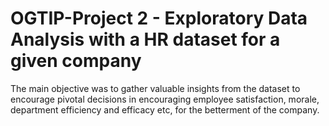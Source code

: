 # OGTIP-Project 2 - Exploratory Data Analysis with a HR dataset for a given company
The main objective was to gather valuable insights from the dataset to encourage pivotal decisions in encouraging employee satisfaction, morale, department efficiency and efficacy etc, for the betterment of the company.
